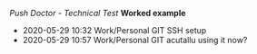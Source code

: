 *Push Doctor - Technical Test*
**Worked example**

- 2020-05-29 10:32 Work/Personal GIT SSH setup
- 2020-05-29 10:57 Work/Personal GIT acutallu using it now?